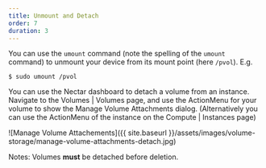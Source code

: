 ```yaml
---
title: Unmount and Detach
order: 7
duration: 3
---
```


You can use the `umount` command (note the spelling of the `umount` command) to unmount your device from its mount point (here `/pvol`). E.g.

```
$ sudo umount /pvol
```

You can use the Nectar dashboard to detach a volume from an instance. Navigate to the Volumes | Volumes page, and use the ActionMenu for your volume to show the Manage Volume Attachments dialog. (Alternatively you can use the ActionMenu of the instance on the Compute | Instances page)

![Manage Volume Attachements]({{ site.baseurl }}/assets/images/volume-storage/manage-volume-attachments-detach.jpg)



Notes: Volumes **must** be detached before deletion.